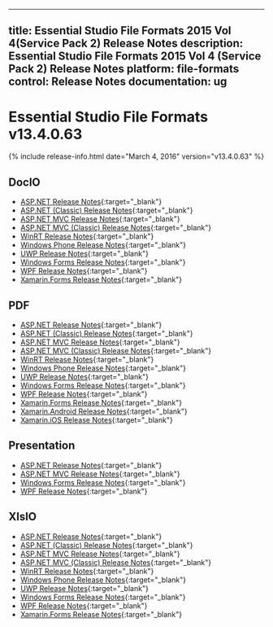 
---
title: Essential Studio File Formats 2015 Vol 4(Service Pack 2) Release Notes
description: Essential Studio File Formats  2015 Vol 4 (Service Pack 2) Release Notes
platform: file-formats
control: Release Notes
documentation: ug
---

# Essential Studio File Formats v13.4.0.63

{% include release-info.html date="March 4, 2016" version="v13.4.0.63" %} 

## DocIO

* [ASP.NET Release Notes](/aspnet/release-notes/v13.4.0.58#docio){:target="_blank"}
* [ASP.NET (Classic) Release Notes](/aspnet-classic/release-notes/v13.4.0.58#docio){:target="_blank"}
* [ASP.NET MVC Release Notes](/aspnetmvc/release-notes/v13.4.0.58#docio){:target="_blank"}
* [ASP.NET MVC (Classic) Release Notes](/aspnetmvc-classic/release-notes/v13.4.0.58#docio){:target="_blank"}
* [WinRT Release Notes](/winrt/release-notes/v13.4.0.58#docio){:target="_blank"}
* [Windows Phone Release Notes](/wp8/release-notes/wp-winrt/v13.4.0.58#docio){:target="_blank"}
* [UWP Release Notes](/uwp/release-notes/v13.4.0.58#docio){:target="_blank"}
* [Windows Forms Release Notes](/windowsforms/release-notes/v13.4.0.58#docio){:target="_blank"}
* [WPF Release Notes](/wpf/release-notes/v13.4.0.58#docio){:target="_blank"}
* [Xamarin.Forms Release Notes](/xamarin/release-notes/xamarin-forms/v13.4.0.58#docio){:target="_blank"}

## PDF

* [ASP.NET Release Notes](/aspnet/release-notes/v13.4.0.58#pdf){:target="_blank"}
* [ASP.NET (Classic) Release Notes](/aspnet-classic/release-notes/v13.4.0.58#pdf){:target="_blank"}
* [ASP.NET MVC Release Notes](/aspnetmvc/release-notes/v13.4.0.58#pdf){:target="_blank"}
* [ASP.NET MVC (Classic) Release Notes](/aspnetmvc-classic/release-notes/v13.4.0.58#pdf){:target="_blank"}
* [WinRT Release Notes](/winrt/release-notes/v13.4.0.58#pdf){:target="_blank"}
* [Windows Phone Release Notes](/wp8/release-notes/wp-winrt/v13.4.0.58#pdf){:target="_blank"}
* [UWP Release Notes](/uwp/release-notes/v13.4.0.58#pdf){:target="_blank"}
* [Windows Forms Release Notes](/windowsforms/release-notes/v13.4.0.58#pdf){:target="_blank"}
* [WPF Release Notes](/wpf/release-notes/v13.4.0.58#pdf){:target="_blank"}
* [Xamarin.Forms Release Notes](/xamarin/release-notes/xamarin-forms/v13.4.0.58#pdf){:target="_blank"}
* [Xamarin.Android Release Notes](/xamarin/release-notes/xamarin-android/v13.4.0.58#pdf){:target="_blank"}
* [Xamarin.iOS Release Notes](/xamarin/release-notes/xamarin-android/v13.4.0.58#pdf){:target="_blank"}

## Presentation

* [ASP.NET Release Notes](/aspnet/release-notes/v13.4.0.58#presentation){:target="_blank"}
* [ASP.NET MVC Release Notes](/aspnetmvc/release-notes/v13.4.0.58#presentation){:target="_blank"}
* [Windows Forms Release Notes](/windowsforms/release-notes/v13.4.0.58#presentation){:target="_blank"}
* [WPF Release Notes](/wpf/release-notes/v13.4.0.58#presentation){:target="_blank"}

## XlsIO

* [ASP.NET Release Notes](/aspnet/release-notes/v13.4.0.58#xlsio){:target="_blank"}
* [ASP.NET (Classic) Release Notes](/aspnet-classic/release-notes/v13.4.0.58#xlsio){:target="_blank"}
* [ASP.NET MVC Release Notes](/aspnetmvc/release-notes/v13.4.0.58#xlsio){:target="_blank"}
* [ASP.NET MVC (Classic) Release Notes](/aspnetmvc-classic/release-notes/v13.4.0.58#xlsio){:target="_blank"}
* [WinRT Release Notes](/winrt/release-notes/v13.4.0.58#xlsio){:target="_blank"}
* [Windows Phone Release Notes](/wp8/release-notes/wp-winrt/v13.4.0.58#xlsio){:target="_blank"}
* [UWP Release Notes](/uwp/release-notes/v13.4.0.58#xlsio){:target="_blank"}
* [Windows Forms Release Notes](/windowsforms/release-notes/v13.4.0.58#xlsio){:target="_blank"}
* [WPF Release Notes](/wpf/release-notes/v13.4.0.58#xlsio){:target="_blank"}
* [Xamarin.Forms Release Notes](/xamarin/release-notes/xamarin-forms/v13.4.0.58#xlsio){:target="_blank"}